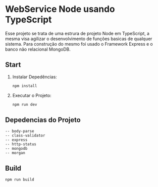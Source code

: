 # WebService Node usando TypeScript

Esse projeto se trata de uma estrura de projeto Node em TypeScript, a mesma visa agilizar o desenvolvimento de funções basicas de qualquer sistema.
Para construção do mesmo foi usado o Framework Express e o banco não relacional MongoDB.

## Start 

1. Instalar Depedências:
   
   ```sh
   npm install
   ```

2. Executar o Projeto:
   
   ```sh
   npm run dev
   ```
   
## Depedencias do Projeto 

    -- body-parse
    -- class-validator
    -- express
    -- http-status
    -- mongodb
    -- morgan

## Build 
   
   ```sh
   npm run build
   ```
